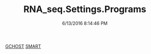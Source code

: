 ﻿---
title: RNA_seq.Settings.Programs
date: 6/13/2016 8:14:46 PM
---

[GCHOST](T-RNA_seq.Settings.Programs.GCHOST.html)
[SMART](T-RNA_seq.Settings.Programs.SMART.html)
